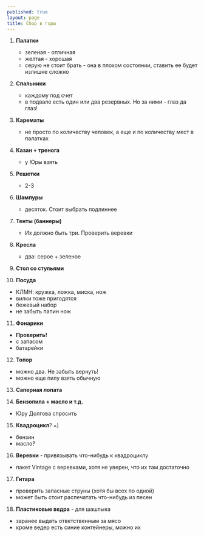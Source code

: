 ```yaml
---
published: true
layout: page
title: Сбор в горы
---
```


1. **Палатки**
   * зеленая - отличная
   * желтая - хорошая
   * серую не стоит брать - она в плохом состоянии, ставить ее будет излишне сложно
2. **Спальники**
   * каждому под счет
   * в подвале есть один или два резервных. Но за ними - глаз да глаз!
3. **Карематы**
   * не просто по количеству человек, а еще и по количеству мест в палатках

4. **Казан + тренога**
   * у Юры взять

5. **Решетки**
   * 2-3

6. **Шампуры**
   * десяток. Стоит выбрать подлиннее

7. **Тенты (баннеры)**
   * Их должно быть три. Проверить веревки

8. **Кресла**
   * два: серое + зеленое

9. **Стол со стульями**

10. **Посуда**
   * КЛМН: кружка, ложка, миска, нож
   * вилки тоже пригодятся
   * бежевый набор
   * не забыть папин нож

11. **Фонарики**
   * **Проверить!**
   * с запасом
   * батарейки

12. **Топор**
   * можно два. Не забыть вернуть!
   * можно еще пилу взять обычную

13. **Саперная лопата**

14. **Бензопила + масло и т.д.**
   * Юру Долгова спросить

15. **Квадроцикл**? =)
   * бензин
   * масло?

16. **Веревки** - привязывать что-нибудь к квадроциклу
   * пакет Vintage с веревками, хотя не уверен, что их там достаточно

17. **Гитара**
   * проверить запасные струны (хотя бы всех по одной)
   * может быть стоит распечатать что-нибудь из песен

18. **Пластиковые ведра** - для шашлыка
   * заранее выдать ответственным за мясо
   * кроме ведер есть синие контейнеры, можно их

